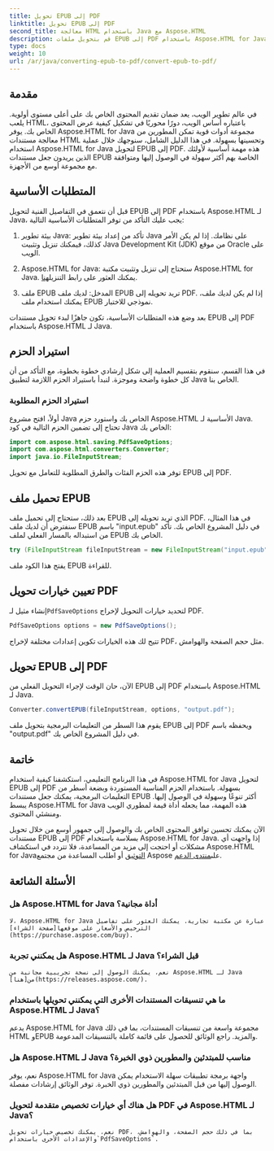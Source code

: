 ```yaml
---
title: تحويل EPUB إلى PDF
linktitle: تحويل EPUB إلى PDF
second_title: معالجة HTML باستخدام Java مع Aspose.HTML
description: قم بتحويل ملفات EPUB إلى PDF باستخدام Aspose.HTML for Java، وهي مكتبة Java القوية. قم بإنشاء محتوى يمكن الوصول إليه بسهولة.
type: docs
weight: 10
url: /ar/java/converting-epub-to-pdf/convert-epub-to-pdf/
---
```

## مقدمة

في عالم تطوير الويب، يعد ضمان تقديم المحتوى الخاص بك على أعلى مستوى أولوية. يلعب HTML، باعتباره أساس الويب، دورًا محوريًا في تشكيل كيفية عرض المحتوى الخاص بك. يوفر Aspose.HTML for Java مجموعة أدوات قوية تمكن المطورين من معالجة مستندات HTML وتحسينها بسهولة. في هذا الدليل الشامل، سنوجهك خلال عملية استخدام Aspose.HTML for Java لتحويل EPUB إلى PDF. هذه مهمة أساسية لأولئك الذين يريدون جعل مستندات EPUB الخاصة بهم أكثر سهولة في الوصول إليها ومتوافقة مع مجموعة أوسع من الأجهزة.

## المتطلبات الأساسية

قبل أن نتعمق في التفاصيل الفنية لتحويل EPUB إلى PDF باستخدام Aspose.HTML لـ Java، يجب عليك التأكد من توفر المتطلبات الأساسية التالية:

1. بيئة تطوير Java: تأكد من إعداد بيئة تطوير Java على نظامك. إذا لم يكن الأمر كذلك، فيمكنك تنزيل وتثبيت Java Development Kit (JDK) من موقع Oracle على الويب.

2. Aspose.HTML for Java: ستحتاج إلى تنزيل وتثبيت مكتبة Aspose.HTML for Java. يمكنك العثور على رابط التنزيل[هنا](https://releases.aspose.com/html/java/).

3. ملف EPUB المدخل: لديك ملف EPUB تريد تحويله إلى PDF. إذا لم يكن لديك ملف، يمكنك استخدام ملف EPUB نموذجي للاختبار.

بعد وضع هذه المتطلبات الأساسية، تكون جاهزًا لبدء تحويل مستندات EPUB إلى PDF باستخدام Aspose.HTML لـ Java.

## استيراد الحزم

في هذا القسم، سنقوم بتقسيم العملية إلى شكل إرشادي خطوة بخطوة، مع التأكد من أن كل خطوة واضحة وموجزة. لنبدأ باستيراد الحزم اللازمة لتطبيق Java الخاص بنا.

### استيراد الحزم المطلوبة

أولاً، افتح مشروع Java الخاص بك واستورد حزم Aspose.HTML الأساسية لـ Java. تحتاج إلى تضمين الحزم التالية في كود Java الخاص بك:

```java
import com.aspose.html.saving.PdfSaveOptions;
import com.aspose.html.converters.Converter;
import java.io.FileInputStream;
```

توفر هذه الحزم الفئات والطرق المطلوبة للتعامل مع تحويل EPUB إلى PDF.

## تحميل ملف EPUB

بعد ذلك، ستحتاج إلى تحميل ملف EPUB الذي تريد تحويله إلى PDF. في هذا المثال، سنفترض أن لديك ملف EPUB باسم "input.epub" في دليل المشروع الخاص بك. تأكد من استبداله بالمسار الفعلي لملف EPUB الخاص بك.

```java
try (FileInputStream fileInputStream = new FileInputStream("input.epub")) {
```

يفتح هذا الكود ملف EPUB للقراءة.

## تعيين خيارات تحويل PDF

 إنشاء مثيل لـ`PdfSaveOptions` لتحديد خيارات التحويل لإخراج PDF.

```java
PdfSaveOptions options = new PdfSaveOptions();
```

تتيح لك هذه الخيارات تكوين إعدادات مختلفة لإخراج PDF، مثل حجم الصفحة والهوامش.

## تحويل EPUB إلى PDF

الآن، حان الوقت لإجراء التحويل الفعلي من EPUB إلى PDF باستخدام Aspose.HTML لـ Java.

```java
Converter.convertEPUB(fileInputStream, options, "output.pdf");
```

يقوم هذا السطر من التعليمات البرمجية بتحويل ملف EPUB إلى PDF ويحفظه باسم "output.pdf" في دليل المشروع الخاص بك.

## خاتمة

في هذا البرنامج التعليمي، استكشفنا كيفية استخدام Aspose.HTML for Java لتحويل EPUB إلى PDF بسهولة. باستخدام الحزم المناسبة المستوردة وبضعة أسطر من التعليمات البرمجية، يمكنك جعل مستندات EPUB أكثر تنوعًا وسهولة في الوصول إليها. يبسط Aspose.HTML for Java هذه المهمة، مما يجعله أداة قيمة لمطوري الويب ومنشئي المحتوى.

 الآن يمكنك تحسين توافق المحتوى الخاص بك والوصول إلى جمهور أوسع من خلال تحويل مستندات EPUB إلى PDF بسلاسة باستخدام Aspose.HTML for Java. إذا واجهت أي مشكلات أو احتجت إلى مزيد من المساعدة، فلا تتردد في استكشاف Aspose.HTML for Java[التوثيق](https://reference.aspose.com/html/java/) أو اطلب المساعدة من مجتمع Aspose على[منتدى الدعم](https://forum.aspose.com/).

## الأسئلة الشائعة

### هل Aspose.HTML for Java أداة مجانية؟
    لا، Aspose.HTML for Java عبارة عن مكتبة تجارية. يمكنك العثور على تفاصيل الترخيص والأسعار على موقعها[صفحة الشراء](https://purchase.aspose.com/buy).

### هل يمكنني تجربة Aspose.HTML لـ Java قبل الشراء؟
    نعم، يمكنك الوصول إلى نسخة تجريبية مجانية من Aspose.HTML لـ Java من[هنا](https://releases.aspose.com/).

### ما هي تنسيقات المستندات الأخرى التي يمكنني تحويلها باستخدام Aspose.HTML لـ Java؟
   يدعم Aspose.HTML for Java مجموعة واسعة من تنسيقات المستندات، بما في ذلك HTML وEPUB والمزيد. راجع الوثائق للحصول على قائمة كاملة بالتنسيقات المدعومة.

### هل Aspose.HTML لـ Java مناسب للمبتدئين والمطورين ذوي الخبرة؟
   نعم، يوفر Aspose.HTML for Java واجهة برمجة تطبيقات سهلة الاستخدام يمكن الوصول إليها من قبل المبتدئين والمطورين ذوي الخبرة. توفر الوثائق إرشادات مفصلة.

### هل هناك أي خيارات تخصيص متقدمة لتحويل PDF في Aspose.HTML لـ Java؟
    نعم، يمكنك تخصيص خيارات تحويل PDF، بما في ذلك حجم الصفحة، والهوامش، والإعدادات الأخرى باستخدام`PdfSaveOptions`.